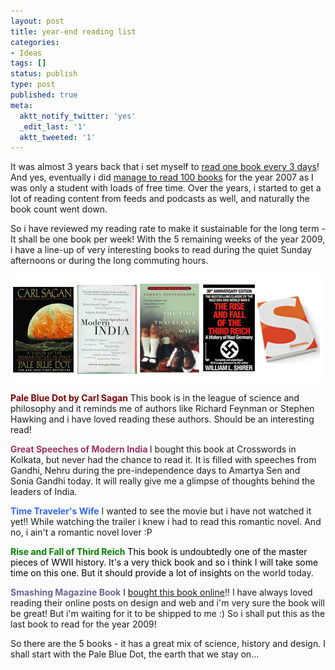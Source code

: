```yaml
---
layout: post
title: year-end reading list
categories:
- Ideas
tags: []
status: publish
type: post
published: true
meta:
  aktt_notify_twitter: 'yes'
  _edit_last: '1'
  aktt_tweeted: '1'
---
```

It was almost 3 years back that i set myself to <a href="http://sweska.net/2007/02/15/b-b/">read one book every 3 days</a>! And yes, eventually i did <a href="http://share.sweska.net/category/book-reviews/">manage to read 100 books</a> for the year 2007 as I was only a student with loads of free time. Over the years, i started to get a lot of reading content from feeds and podcasts as well, and naturally the book count went down.

So i have reviewed my reading rate to make it sustainable for the long term - It shall be one book per week! With the 5 remaining weeks of the year 2009, i have a line-up of very interesting books to read during the quiet Sunday afternoons or during the long commuting hours.

<img class="aligncenter size-full wp-image-473" src="/img/books-to-read.jpg" alt="books-to-read" />

<span style="color: #800000;"><strong>Pale Blue Dot by Carl Sagan</strong></span> This book is in the league of science and philosophy and it reminds me of authors like Richard Feynman or Stephen Hawking and i have loved reading these authors. Should be an interesting read!

<strong><span style="color: #993366;">Great Speeches of Modern India</span> </strong>I bought this book at Crosswords in Kolkata, but never had the chance to read it. It is filled with speeches from Gandhi, Nehru during the pre-independence days to Amartya Sen and Sonia Gandhi today. It will really give me a glimpse of thoughts behind the leaders of India.

<span style="color: #3366ff;"><strong>Time Traveler's Wife</strong></span> I wanted to see the movie but i have not watched it yet!! While watching the trailer i knew i had to read this romantic novel. And no, i ain't a romantic novel lover :P

<span style="color: #339966;"><span style="color: #008000;"><strong>Rise and Fall of Third Reich</strong></span> <span style="color: #000000;">This book is undoubtedly one of the master pieces of WWII history. It's a very thick book and so i think I will take some time on this one. But it should provide a lot of insights</span></span> on the world today.

<span style="color: #666699;"><strong>Smashing Magazine Book</strong></span> I <a href="http://www.smashingmagazine.com/2009/08/05/the-smashing-book-pre-order-now-and-save-20/">bought this book online</a>!! I have always loved reading their online posts on design and web and i'm very sure the book will be great! But i'm waiting for it to be shipped to me :) So i shall put this as the last book to read for the year 2009!

So there are the 5 books - it has a great mix of science, history and design. I shall start with the Pale Blue Dot, the earth that we stay on...
